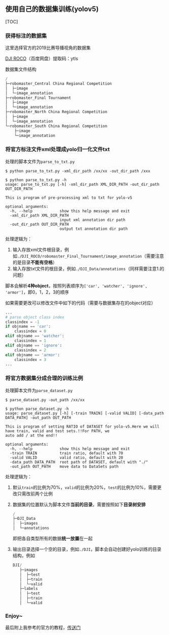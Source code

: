 ## 使用自己的数据集训练(yolov5)

[TOC]

### 获得标注的数据集

这里选择官方的2019比赛导播视角的数据集

[DJI ROCO](https://pan.baidu.com/s/1Ezh1ip8ZOLJeVzhBD9JuOQ)（百度网盘）提取码：ytls

数据集文件结构

```powershell
/
├─robomaster_Central China Regional Competition
│  ├─image
│  └─image_annotation
├─robomaster_Final Tournament
│  ├─image
│  └─image_annotation
├─robomaster_North China Regional Competition
│  ├─image
│  └─image_annotation
└─robomaster_South China Regional Competition
    ├─image
    └─image_annotation
```

### 将官方标注文件xml处理成yolo归一化文件txt

处理的脚本文件为`parse_to_txt.py`

```shell
$ python parse_to_txt.py -xml_dir_path /xx/xx -out_dir_path /xxx
```

```shell
$ python parse_to_txt.py -h
usage: parse_to_txt.py [-h] -xml_dir_path XML_DIR_PATH -out_dir_path OUT_DIR_PATH

This is program of pre-processing xml to txt for yolo-v5

optional arguments:
  -h, --help            show this help message and exit
  -xml_dir_path XML_DIR_PATH
                        input xml annotation dir path
  -out_dir_path OUT_DIR_PATH
                        output txt annotation dir path
```

处理逻辑为：

1. 输入存放xml文件根目录，例如`./DJI_ROCO/robomaster_Final_Tournament/image_annotation`（需要注意的是目录**不能有空格**）
2. 输入存放txt文件的根目录，例如`./DJI_Data/annotations`（同样需要注意1.的问题）

脚本会解析**4种object**，按照列表顺序为`['car', 'watcher', 'ignore', 'armor']`，即0，1，2，3的顺序

如果需要更改可以修改文件中如下的代码（需要与数据集存在的object对应）

```python
...
# parse object class index
classindex = -1
if objname == 'car':
    classindex = 0
elif objname == 'watcher':
    classindex = 1
elif objname == 'ignore':
    classindex = 2
elif objname == 'armor':
    classindex = 3
...
```

### 将官方数据集分成合理的训练比例

处理脚本文件为`parse_dataset.py`

```shell
$ parse_dataset.py -out_path /xx/xx
```

```shell
$ python parse_dataset.py -h
usage: parse_dataset.py [-h] [-train TRAIN] [-valid VALID] [-data_path DATA_PATH] -out_path OUT_PATH

This is program of setting RATIO of DATASET for yolo-v5.Here we will have train, valid and test sets.!!For PATH, we
auto add / at the end!!

optional arguments:
  -h, --help            show this help message and exit
  -train TRAIN          train ratio, default with 70
  -valid VALID          valid ratio, default with 20
  -data_path DATA_PATH  root path of DATASET, default with "./"
  -out_path OUT_PATH    move data to DataSets path
```

处理逻辑为：

1. 默认`train`的比例为70%，`valid`的比例为20%，`test`的比例为10%，需要更改只需改前两个比例

2. 数据集的位置默认为脚本文件**当前的目录**，需要按照如下**目录树安排**

   ```powershell
   /
   ├─DJI_Data
   │  ├─images
   │  └─annotations
   ```

   即把各自类型所有的数据**统一放置**在一起

3. 输出目录选择一个空的目录，例如`./DJI`，脚本会自动创建好yolo训练的目录结构，例如

   ```powershell
   DJI/
      ├─images
      │  ├─test
      │  ├─train
      │  └─valid
      ├─labels
      │  ├─test
      │  ├─train
      │  └─valid
   ```

### Enjoy~

最后附上我参考的官方的教程，[传送门](https://github.com/ultralytics/yolov5/wiki/Train-Custom-Data)

